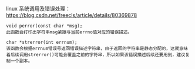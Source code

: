 linux 系统调用及错误处理：https://blog.csdn.net/freecls/article/details/80369878

```
void perror(const char *msg);
此函数会打印出字符串msg紧跟与当前errno值对应的错误描述。
```

```
char *strerror(int errnum);
该函数会根据errnum错误号返回错误描述字符串，由于返回的字符串是静态分配的，这就意味着后续调用strerror()可能会覆盖之前的字符串，所以如果该错误描述后续还要用到，建议复制一个副本。
```

